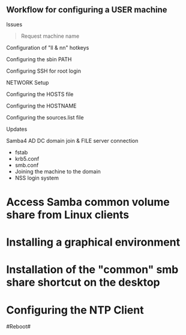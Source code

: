 ## Workflow for configuring a USER machine

Issues

> Request machine name

Configuration of "ll & nn" hotkeys

Configuring the sbin PATH

Configuring SSH for root login

NETWORK Setup

Configuring the HOSTS file

Configuring the HOSTNAME

Configuring the sources.list file

Updates

Samba4 AD DC domain join & FILE server connection
- fstab
- krb5.conf
- smb.conf
- Joining the machine to the domain
- NSS login system

# Access Samba common volume share from Linux clients #
# Installing a graphical environment #
# Installation of the "common" smb share shortcut on the desktop #

# Configuring the NTP Client #
#Reboot#